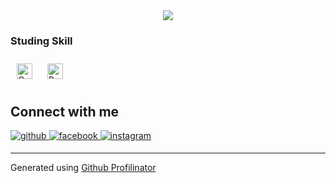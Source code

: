 <div align="center"><img src="https://github-readme-stats.vercel.app/api?username=Kimwonbin0921&show_icons=true&count_private=true&hide_border=true" align="center" /></div>  

### Studing Skill  
<div align="leftr">  
<img style="margin: 10px" src="https://profilinator.rishav.dev/skills-assets/c-original.svg" alt="C" height="25" />  
<img style="margin: 10px" src="https://profilinator.rishav.dev/skills-assets/python-original.svg" alt="Python" height="25" />  
</div>


## Connect with me  
<div align="left">
<a href="https://github.com/Kimwonbin0921" target="_blank">
<img src=https://img.shields.io/badge/github-%2324292e.svg?&style=for-the-badge&logo=github&logoColor=white alt=github style="margin-bottom: 5px;" />
</a>
<a href="https://www.facebook.com/김원빈" target="_blank">
<img src=https://img.shields.io/badge/facebook-%232E87FB.svg?&style=for-the-badge&logo=facebook&logoColor=white alt=facebook style="margin-bottom: 5px;" />
</a>
<a href="https://instagram.com/haappy_been" target="_blank">
<img src=https://img.shields.io/badge/instagram-%23000000.svg?&style=for-the-badge&logo=instagram&logoColor=white alt=instagram style="margin-bottom: 5px;" />
</a>  
</div>  
  
----
<div align="left">Generated using <a href="https://profilinator.rishav.dev/" target="_blank">Github Profilinator</a></div>
